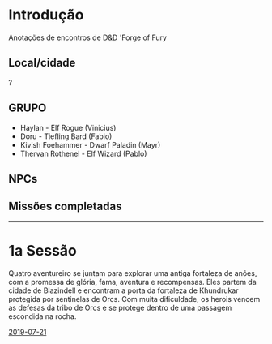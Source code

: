 
# Introdução

Anotações de encontros de D&D 'Forge of Fury

## Local/cidade

?

## GRUPO
* Haylan			- Elf Rogue		(Vinicius)
* Doru				- Tiefling Bard	(Fabio)
* Kivish Foehammer	- Dwarf Paladin	(Mayr)
* Thervan Rothenel	- Elf Wizard	(Pablo)

## NPCs


## Missões completadas

---
# 1a Sessão

Quatro aventureiro se juntam para explorar uma antiga fortaleza de anões, com a promessa de glória, fama,
aventura e recompensas. Eles partem da cidade de Blazindell e encontram a porta da fortaleza de Khundrukar
protegida por sentinelas de Orcs. Com muita dificuldade, os herois vencem as defesas da tribo de Orcs e se
protege dentro de uma passagem escondida na rocha.

[2019-07-21](1-anotacoes.md)


